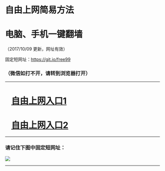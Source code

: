 ﻿# 自由上网简易方法

# 电脑、手机一键翻墙

（2017/10/09 更新，网址有效）

固定短网址：https://git.io/free99

### （微信如打不开，请转到浏览器打开）


***





# &nbsp;&nbsp; <a href="http://ft1709512966.fwq-tz-1001.info/fwqtz01.html?t=100900115862 " target="_blank">自由上网入口1</a>
# &nbsp;&nbsp; <a href="http://ft3249215841.fwq-tz-1002.info/fwqtz02.html?t=100900115684 " target="_blank">自由上网入口2</a>
***

### 请记住下图中固定短网址：

<img src="https://s3-us-west-2.amazonaws.com/fwq-1001/yjfq-20170905okok.png" /> 


***

